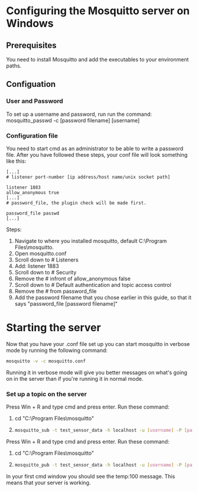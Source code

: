 # Configuring the Mosquitto server on Windows
## Prerequisites
You need to install Mosquitto and add the executables to your environment paths.

## Configuation
### User and Password
To set up a username and password, run
run the command:
mosquitto_passwd -c [password filename] [username]

### Configuration file
You need to start cmd as an administrator to be able to write a password file.
After you have followed these steps, your conf file will look something like this:
```
[...]
# listener port-number [ip address/host name/unix socket path]

listener 1883
allow_anonymous true
[...]
# password_file, the plugin check will be made first.

password_file passwd
[...]
```
Steps:
1. Navigate to where you installed mosquitto, default C:\Program Files\mosquitto.
2. Open mosquitto.conf
3. Scroll down to # Listeners 
4. Add: listener 1883 
5. Scroll down to # Security
6. Remove the # infront of allow_anonymous false
7. Scroll down to # Default authentication and topic access control
8. Remove the # from password_file 
9. Add the password filename that you chose earlier in this guide, so that it says "password_file [password filename]"


# Starting the server
Now that you have your .conf file set up you can start mosquitto in verbose mode by running the following command:

``` bash 
mosquitto -v -c mosquitto.conf
```

Running it in verbose mode will give you better messages on what's going on in the server than if you're running it in normal mode.

### Set up a topic on the server
Press Win + R and type cmd and press enter. Run these command:
1. cd "C:\Program Files\mosquitto"
2. ``` bash 
   mosquitto_sub -t test_sensor_data -h localhost -u [username] -P [password]
   ```

Press Win + R and type cmd and press enter. Run these command:
1. cd "C:\Program Files\mosquitto"
2. ``` bash 
   mosquitto_pub -t test_sensor_data -h localhost -u [username] -P [password] -m "temp:100"
   ```

In your first cmd window you should see the temp:100 message. This means that your server is working.
